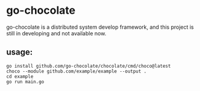 # go-chocolate

go-chocolate is a distributed system develop framework, and this project is still in developing and not available now.

## usage:
```
go install github.com/go-chocolate/chocolate/cmd/choco@latest
choco --module github.com/example/example --output .
cd example
go run main.go
```